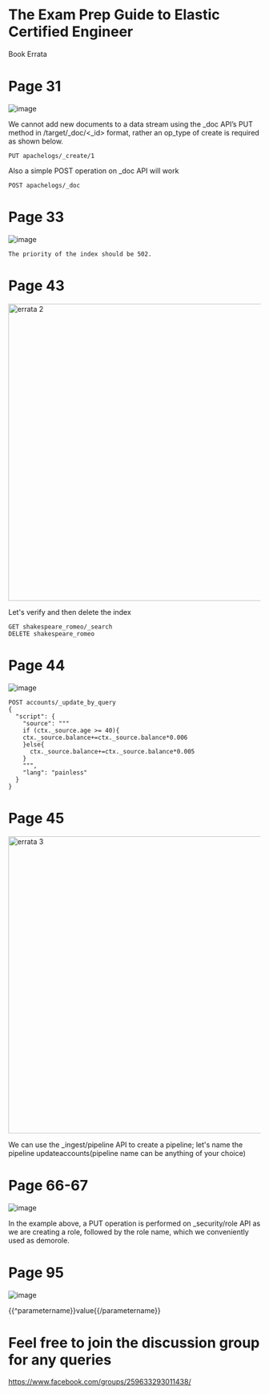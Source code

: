 
# The Exam Prep Guide to Elastic Certified Engineer


Book Errata

# Page 31 

![image](https://user-images.githubusercontent.com/99671188/164774029-4eb45b78-5105-4fb4-bbd5-d82b930444d9.png)

We cannot add new documents to a data stream using the _doc API’s PUT method in /target/_doc/<_id> format, rather an op_type of create is required as shown below.
  
```
PUT apachelogs/_create/1
```
Also a simple POST operation on _doc API will work
 
```
POST apachelogs/_doc
```

# Page 33

![image](https://user-images.githubusercontent.com/99671188/168816791-970d81d0-e1e9-4217-975a-3dabb149832d.png)


	The priority of the index should be 502.


# Page 43

<img width="593" alt="errata 2" src="https://user-images.githubusercontent.com/99671188/164977812-4b5849d9-3a25-4681-9089-319d1807e82e.PNG">



Let's verify and then delete the index
  
```
GET shakespeare_romeo/_search
DELETE shakespeare_romeo
```

# Page 44

![image](https://user-images.githubusercontent.com/99671188/164980205-2795e70c-9625-40c8-8d9c-9160d61967dc.png)


```
POST accounts/_update_by_query
{  
  "script": {
    "source": """
    if (ctx._source.age >= 40){
    ctx._source.balance+=ctx._source.balance*0.006
    }else{
      ctx._source.balance+=ctx._source.balance*0.005
    }
    """,
    "lang": "painless"
  }
}
```

# Page 45

<img width="593" alt="errata 3" src="https://user-images.githubusercontent.com/99671188/164978786-0accd359-8f8f-45d9-8f2a-ffce845c0e8f.PNG">


We can use the _ingest/pipeline API to create a pipeline; let's name the pipeline updateaccounts(pipeline name can be anything of your choice)


# Page 66-67

![image](https://user-images.githubusercontent.com/99671188/167283482-14370d90-39f5-451e-9cd6-0dac65d93f3c.png)


In the example above, a PUT operation is performed on _security/role API as we are creating a role, followed by the role name, which we conveniently used as demorole.


# Page 95

![image](https://user-images.githubusercontent.com/99671188/168817522-02e79af5-849c-49aa-b148-1fc820006672.png)

{{^parametername}}value{{/parametername}}







# Feel free to join the discussion group for any queries

https://www.facebook.com/groups/259633293011438/

